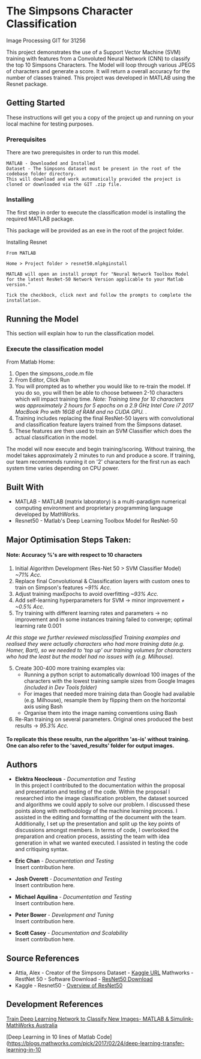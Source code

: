 # The Simpsons Character Classification

Image Processing GIT for 31256

This project demonstrates the use of a Support Vector Machine (SVM) training with features from a Convoluted Neural Network (CNN)
to classify the top 10 Simpsons Characters. The Model will loop through various JPEGS of characters and generate a score. It will
return a overall accuracy for the number of classes trained. This project was developed in MATLAB using the Resnet package.
 

## Getting Started

These instructions will get you a copy of the project up and running on your local machine for testing purposes.

### Prerequisites

There are two prerequisites in order to run this model.

```
MATLAB - Downloaded and Installed
Dataset - The Simpsons dataset must be present in the root of the codebase folder directory. 
This will download and work automatically provided the project is cloned or downloaded via the GIT .zip file.
```

### Installing

The first step in order to execute the classification model is installing the required MATLAB package.

This package will be provided as an exe in the root of the project folder.

Installing Resnet

```
From MATLAB

Home > Project folder > resnet50.mlpkginstall

MATLAB will open an install prompt for "Neural Network Toolbox Model for the latest ResNet-50 Network Version applicable to your Matlab version."

Tick the checkbock, click next and follow the prompts to complete the installation.
```

## Running the Model

This section will explain how to run the classification model.

### Execute the classification model

From Matlab Home:

1. Open the simpsons_code.m file
2. From Editor, Click Run
3. You will prompted as to whether you would like to re-train the model. If you do so, you will then be able to choose between 2-10 characters which will impact training time. 
<em>Note: Training time for 10 characters was approximately 2 hours for 5 epochs on a 2.9 GHz Intel Core i7 2017 MacBook Pro with 16GB of RAM and no CUDA GPU. </em>.  
4. Training includes replacing the final ResNet-50 layers with convolutional and classification feature layers trained from the Simpsons dataset.
5. These features are then used to train an SVM Classifier which does the actual classification in the model.

The model will now execute and begin training/scoring. Without training, the model takes approximately 2 minutes to run and produce a score. If training, our team recommends running it on '2' characters for the first run as each system time varies depending on CPU power.

## Built With

*  MATLAB - MATLAB (matrix laboratory) is a multi-paradigm numerical computing environment and proprietary programming language developed by MathWorks.
*  Resnet50 -  Matlab's Deep Learning Toolbox Model for ResNet-50

## Major Optimisation Steps Taken:	
#### Note: Accuracy %'s are with respect to 10 characters
1. Initial Algorithm Development (Res-Net 50 > SVM Classifier Model)  <em>~71% Acc.</em>
2. Replace final Convolutional & Classification layers with custom ones to train on Simpson's features <em>~91% Acc.</em>
3. Adjust training maxEpochs to avoid overfitting <em>~93% Acc.</em>
4. Add self-learning hyperparameters for SVM -> minor improvement <em>+ ~0.5% Acc. </em>
5. Try training with different learning rates and parameters -> no improvement and in some instances training failed to converge; optimal learning rate 0.001

<em> At this stage we further reviewed misclassified Training examples and realised they were actually characters who had more training data (e.g. Homer, Bart), so we needed to 'top up' our training volumes for characters who had the least but the model had no issues with (e.g. Milhouse).</em>

5. Create 300-400 more training examples via:  
	* Running a python script to automatically download 100 images of the characters with the lowest training sample sizes from Google Images <em>(included in Dev Tools folder)</em>
	* For images that needed more training data than Google had available (e.g. Milhouse), resample them by flipping them on the horizontal axis using Bash
	* Organise them into the image naming conventions using Bash
6. Re-Ran training on several parameters. Original ones produced the best results -> <em>95.3% Acc.</em>

#### To replicate this these results, run the algorithm 'as-is' without training. One can also refer to the 'saved_results' folder for output images.

## Authors

* **Elektra Neocleous** - *Documentation and Testing*  
In this project I contributed to the documentation within the proposal and presentation and testing of the code. Within the proposal I researched into the image classification problem, the dataset sourced and algorithms we could apply to solve our problem. I discussed these points along with methodology of the machine learning process. I assisted in the editing and formatting of the document with the team. Additionally, I set up the presentation and split up the key points of discussions amongst members. In terms of code, I overlooked the preparation and creation process, assisting the team with idea generation in what we wanted executed. I assisted in testing the code and critiquing syntax. 
  
* **Eric Chan** - *Documentation and Testing*  
	Insert contribution here. 
  	
* **Josh Overett** - *Documentation and Testing*   
	Insert contribution here.
  	
* **Michael Aquilina** - *Documentation and Testing*   
	Insert contribution here.
  	
* **Peter Bower** - *Development and Tuning*   
	Insert contribution here.
  
* **Scott Casey** - *Documentation and Scalability*   
	Insert contribution here.
	

## Source References

* Attia, Alex - Creator of the Simpsons Dataset - [Kaggle URL](https://www.kaggle.com/alexattia/the-simpsons-characters-dataset)
Mathworks - RestNet 50 - Software Download - [ResNet50 Download](https://au.mathworks.com/matlabcentral/fileexchange/64626-deep-learning-toolbox-model-for-resnet-50-network)
* Kaggle - Resnet50 - [Overview of ResNet50](https://www.kaggle.com/keras/resnet50)


## Development References
[Train Deep Learning Network to Classify New Images- MATLAB & Simulink- MathWorks Australia](https://au.mathworks.com/help/deeplearning/examples/train-deep-learning-network-to-classify-new-images.html)

[Deep Learning in 10 lines of Matlab Code](https://blogs.mathworks.com/pick/2017/02/24/deep-learning-transfer-learning-in-10
